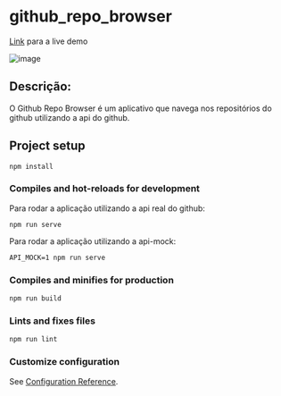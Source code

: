 # github_repo_browser

[Link](https://davidsatag.github.io/github_repo_browser/) para a live demo

![image](https://user-images.githubusercontent.com/104369965/214735586-5007ed80-10db-4293-9fe9-27803a2724c8.png)

## Descrição:
O Github Repo Browser é um aplicativo que navega nos repositórios do github utilizando a api do github.

## Project setup
```
npm install
```

### Compiles and hot-reloads for development

Para rodar a aplicação utilizando a api real do github:
```
npm run serve
```
Para rodar a aplicação utilizando a api-mock:
```
API_MOCK=1 npm run serve
```

### Compiles and minifies for production
```
npm run build
```

### Lints and fixes files
```
npm run lint
```

### Customize configuration
See [Configuration Reference](https://cli.vuejs.org/config/).
